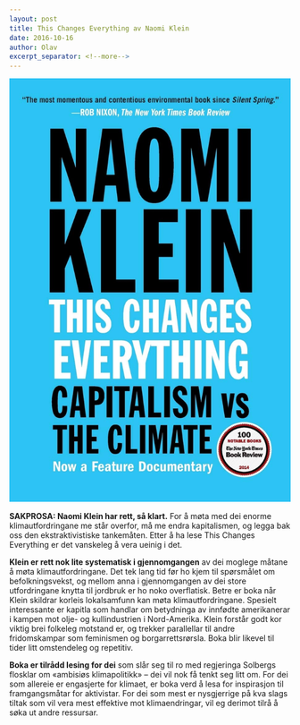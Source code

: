 ```yaml
---
layout: post
title: This Changes Everything av Naomi Klein
date: 2016-10-16
author: Olav
excerpt_separator: <!--more-->
---
```


![Omslaget til This Changes Everything viser tittelen på einsfarga blå bakgrunn](/images/changeseverything.jpg)

**SAKPROSA: Naomi Klein har rett, så klart.** For å møta med dei enorme klimautfordringane me står overfor, må me endra kapitalismen, og legga bak oss den ekstraktivistiske tankemåten. Etter å ha lese This Changes Everything er det vanskeleg å vera ueinig i det. <!--more-->

**Klein er rett nok lite systematisk i gjennomgangen** av dei moglege måtane å møta klimautfordringane. Det tek lang tid før ho kjem til spørsmålet om befolkningsvekst, og mellom anna i gjennomgangen av dei store utfordringane knytta til jordbruk er ho noko overflatisk. Betre er boka når Klein skildrar korleis lokalsamfunn kan møta klimautfordringane. Spesielt interessante er kapitla som handlar om betydninga av innfødte amerikanerar i kampen mot olje- og kullindustrien i Nord-Amerika. Klein forstår godt kor viktig brei folkeleg motstand er, og trekker parallellar til andre fridomskampar som feminismen og borgarrettsrørsla. Boka blir likevel til tider litt omstendeleg og repetitiv.

**Boka er tilrådd lesing for dei** som slår seg til ro med regjeringa Solbergs flosklar om «ambisiøs klimapolitikk» – dei vil nok få tenkt seg litt om. For dei som allereie er engasjerte for klimaet, er boka verd å lesa for inspirasjon til framgangsmåtar for aktivistar. For dei som mest er nysgjerrige på kva slags tiltak som vil vera mest effektive mot klimaendringar, vil eg derimot tilrå å søka ut andre ressursar.